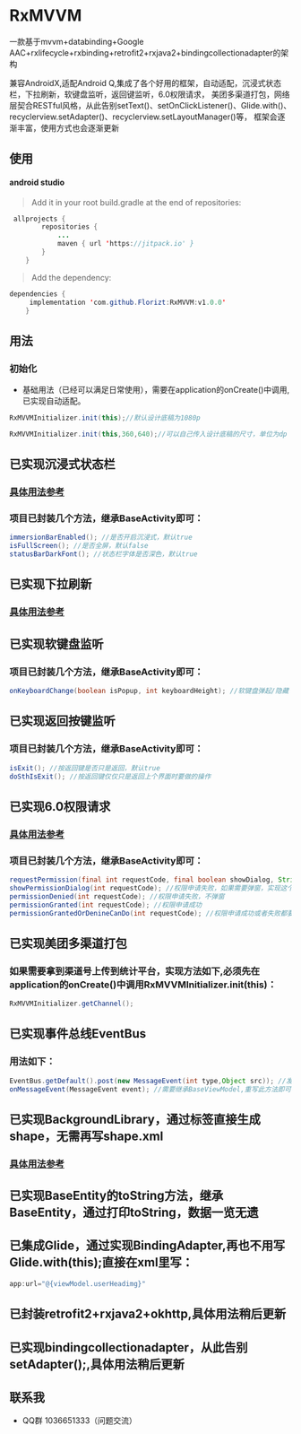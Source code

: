 # RxMVVM
一款基于mvvm+databinding+Google AAC+rxlifecycle+rxbinding+retrofit2+rxjava2+bindingcollectionadapter的架构

兼容AndroidX,适配Android Q,集成了各个好用的框架，自动适配，沉浸式状态栏，下拉刷新，软键盘监听，返回键监听，6.0权限请求，
美团多渠道打包，网络层契合RESTful风格，从此告别setText()、setOnClickListener()、Glide.with()、recyclerview.setAdapter()、recyclerview.setLayoutManager()等，
框架会逐渐丰富，使用方式也会逐渐更新

## 使用
#### android studio
> Add it in your root build.gradle at the end of repositories:
```java
 allprojects {
		repositories {
 			...
			maven { url 'https://jitpack.io' }
 		}
 	}
```
> Add the dependency:
```java
dependencies {
	 implementation 'com.github.Florizt:RxMVVM:v1.0.0'
	}
```

## 用法
### 初始化
- 基础用法（已经可以满足日常使用），需要在application的onCreate()中调用,已实现自动适配。

```java
RxMVVMInitializer.init(this);//默认设计底稿为1080p

RxMVVMInitializer.init(this,360,640);//可以自己传入设计底稿的尺寸，单位为dp
```


## 已实现沉浸式状态栏
### [具体用法参考](https://github.com/Florizt/ImmersionBar)
### 项目已封装几个方法，继承BaseActivity即可：
 ```java
immersionBarEnabled(); //是否开启沉浸式，默认true
isFullScreen(); //是否全屏，默认false
statusBarDarkFont(); //状态栏字体是否深色，默认true
 ```


## 已实现下拉刷新
### [具体用法参考](https://github.com/scwang90/SmartRefreshLayout)

## 已实现软键盘监听
### 项目已封装几个方法，继承BaseActivity即可：
```java
onKeyboardChange(boolean isPopup, int keyboardHeight); //软键盘弹起/隐藏
```

## 已实现返回按键监听
### 项目已封装几个方法，继承BaseActivity即可：
```java
isExit(); //按返回键是否只是返回，默认true
doSthIsExit(); //按返回键仅仅只是返回上个界面时要做的操作
```

## 已实现6.0权限请求
### [具体用法参考](https://github.com/tbruyelle/RxPermissions)
### 项目已封装几个方法，继承BaseActivity即可：
```java
requestPermission(final int requestCode, final boolean showDialog, String... permissions); //请求权限
showPermissionDialog(int requestCode); //权限申请失败，如果需要弹窗，实现这个
permissionDenied(int requestCode); //权限申请失败，不弹窗
permissionGranted(int requestCode); //权限申请成功
permissionGrantedOrDenineCanDo(int requestCode); //权限申请成功或者失败都要执行
```

## 已实现美团多渠道打包
### 如果需要拿到渠道号上传到统计平台，实现方法如下,必须先在application的onCreate()中调用RxMVVMInitializer.init(this)：
```java
RxMVVMInitializer.getChannel();
```

## 已实现事件总线EventBus
### 用法如下：
```java
EventBus.getDefault().post(new MessageEvent(int type,Object src)); //发送
onMessageEvent(MessageEvent event); //需要继承BaseViewModel,重写此方法即可
```

## 已实现BackgroundLibrary，通过标签直接生成shape，无需再写shape.xml
### [具体用法参考](https://github.com/JavaNoober/BackgroundLibrary)

## 已实现BaseEntity的toString方法，继承BaseEntity，通过打印toString，数据一览无遗

## 已集成Glide，通过实现BindingAdapter,再也不用写Glide.with(this);直接在xml里写：
```java
app:url="@{viewModel.userHeadimg}"
```

## 已封装retrofit2+rxjava2+okhttp,具体用法稍后更新

## 已实现bindingcollectionadapter，从此告别setAdapter();,具体用法稍后更新


## 联系我 ##
- QQ群 1036651333（问题交流）














